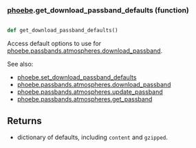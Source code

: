 ### [phoebe](phoebe.md).get_download_passband_defaults (function)


```py

def get_download_passband_defaults()

```



Access default options to use for [phoebe.passbands.atmospheres.download_passband](phoebe.passbands.atmospheres.download_passband.md).

See also:
* [phoebe.set_download_passband_defaults](phoebe.set_download_passband_defaults.md)
* [phoebe.passbands.atmospheres.download_passband](phoebe.passbands.atmospheres.download_passband.md)
* [phoebe.passbands.atmospheres.update_passband](phoebe.passbands.atmospheres.update_passband.md)
* [phoebe.passbands.atmospheres.get_passband](phoebe.passbands.atmospheres.get_passband.md)

Returns
---------
* dictionary of defaults, including `content` and `gzipped`.

